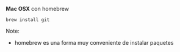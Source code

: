 **Mac OSX** con homebrew

```
brew install git
```

Note:
- homebrew es una forma muy conveniente de instalar paquetes
